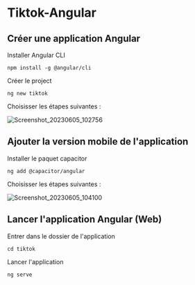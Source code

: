 # Tiktok-Angular
## Créer une application Angular

Installer Angular CLI
```
npm install -g @angular/cli
```

Créer le project
```
ng new tiktok
```

Choisisser les étapes suivantes :

![Screenshot_20230605_102756](https://github.com/xschahl/Tiktok-Angular/assets/91027790/03c5f763-3a2d-44d5-a133-51ac00ece47d)

## Ajouter la version mobile de l'application

Installer le paquet capacitor
```
ng add @capacitor/angular
```

Choisisser les étapes suivantes :

![Screenshot_20230605_104100](https://github.com/xschahl/Tiktok-Angular/assets/91027790/d9101b65-e225-480e-a733-ae4288c33136)

## Lancer l'application Angular (Web)

Entrer dans le dossier de l'application
```
cd tiktok
```

Lancer l'application
```
ng serve
```
